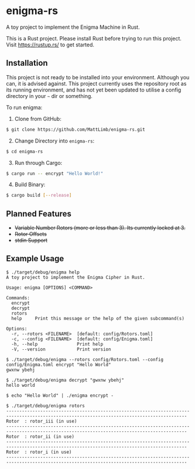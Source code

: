 # enigma-rs

A toy project to implement the Enigma Machine in Rust.

This is a Rust project. Please install Rust before trying to run this project. Visit https://rustup.rs/ to get started.

## Installation

This project is not ready to be installed into your environment. Although you can, it is advised against. This project currently uses the repository root as its running environment, and has not yet been updated to utilise a config directory in your `~` dir or something.

To run enigma:

1. Clone from GitHub:

```sh
$ git clone https://github.com/MattLimb/enigma-rs.git 
```

2. Change Directory into `enigma-rs`:

```sh
$ cd enigma-rs
```

3. Run through Cargo:

```sh
$ cargo run -- encrypt "Hello World!"
```

4. Build Binary:
```sh
$ cargo build [--release]
```

## Planned Features

- ~~Variable Number Rotors (more or less than 3). Its currently locked at 3.~~
- ~~Rotor Offsets~~
- ~~stdin Support~~

## Example Usage

```
$ ./target/debug/enigma help
A toy project to implement the Enigma Cipher in Rust.

Usage: enigma [OPTIONS] <COMMAND>

Commands:
  encrypt
  decrypt
  rotors
  help     Print this message or the help of the given subcommand(s)

Options:
  -r, --rotors <FILENAME>  [default: config/Rotors.toml]
  -c, --config <FILENAME>  [default: config/Enigma.toml]
  -h, --help               Print help
  -V, --version            Print version

$ ./target/debug/enigma --rotors config/Rotors.toml --config config/Enigma.toml encrypt "Hello World"
gwxnw ybehj

$ ./target/debug/enigma decrypt "gwxnw ybehj"
hello world

$ echo "Hello World" | ./enigma encrypt -

$ ./target/debug/enigma rotors
-------------------------------------------------------------------------------------------------------------------------------------------
Rotor  : rotor_iii (in use)
-------------------------------------------------------------------------------------------------------------------------------------------
Rotor  : rotor_ii (in use)
-------------------------------------------------------------------------------------------------------------------------------------------
Rotor  : rotor_i (in use)
-------------------------------------------------------------------------------------------------------------------------------------------
```